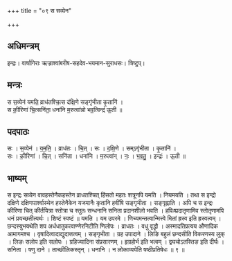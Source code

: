 +++
title = "०९ स सव्येन"

+++
## अधिमन्त्रम्
इन्द्रः। वार्षागिराः ऋज्राश्वांबरीष-सहदेव-भयमान-सुराधसः। त्रिष्टुप्।

## मन्त्रः
स स॒व्येन॑ यमति॒ व्राध॑तश्चि॒त्स द॑क्षि॒णे सङ्गृ॑भीता कृ॒तानि॑ ।  
स की॒रिणा॑ चि॒त्सनि॑ता॒ धना॑नि म॒रुत्वा॑न्नो भव॒त्विन्द्र॑ ऊ॒ती ॥

## पदपाठः
सः । स॒व्येन॑ । य॒म॒ति॒ । व्राध॑तः । चि॒त् । सः । द॒क्षि॒णे । सम्ऽगृ॑भीता । कृ॒तानि॑ ।  
सः । की॒रिणा॑ । चि॒त् । सनि॑ता । धना॑नि । म॒रुत्वा॑न् । नः॒ । भ॒व॒तु॒ । इन्द्रः॑ । ऊ॒ती ॥

## भाष्यम्
स इन्द्रः सव्येन वावहस्तेनैकहस्तेन व्राधतश्चित् हिंसतो महतः शत्रूनपि यमति । नियमयति । तथा स इन्द्रो दक्षिणे दक्षिणपार्श्वास्थेन हस्तेनैकेन यजमानैः कृतानि हवींषि सङ्गृभीता । सङ्गृह्णाति । अपि च स इन्द्रः कीरिणा चित् कीर्तयित्रा स्तोत्रा च स्तुतः सन्धनानि सनिता प्रदानशीलो भवति । हविःष्प्रदातृणामिव स्तोतृणामपि धनं प्रयच्छतीत्यर्थः । शिष्टं स्पष्टं ॥ यमति । यम उपरमे । णिच्यमन्तत्वान्मित्त्वे मितां ह्रस्व इति ह्रस्वत्वम् । छन्दस्युभयथेति शप अर्धधातुकत्वाण्णेरनिटीति णिलोपः । व्राधतः । वधु वृद्धौ । अस्मादतिप्रत्यय औणादिक आमागमश्च । वृषादित्वादाद्युदात्तत्वम् । सङ्गृभीता । ग्रह उपादाने । लिङि बहुलं छन्दसीति विकरणस्य लुक् । लिङः सलोप इति सलोपः । ग्रहिज्यादिना संप्रसारणम् । हृग्रहोर्भ इति भत्वम् । द्व्यचोऽतस्तिङ इति दीर्घः । सनिता । षणु दाने । ताच्छीलिकस्तृन् । धनानि । न लोकाव्ययेति षष्ठीप्रतिषेधः ॥ ९ ॥